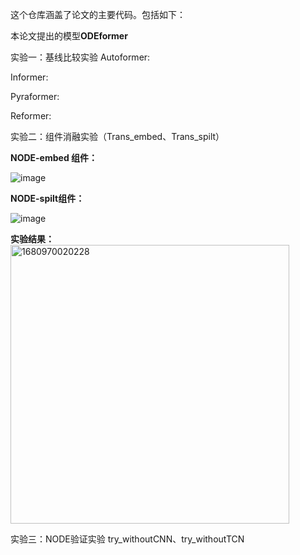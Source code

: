 这个仓库涵盖了论文的主要代码。包括如下：

本论文提出的模型**ODEformer**

实验一：基线比较实验
Autoformer:

Informer:

Pyraformer:

Reformer:


实验二：组件消融实验（Trans_embed、Trans_spilt）

**NODE-embed 组件：**

![image](https://user-images.githubusercontent.com/91870223/230731143-36b64d1a-4d25-4448-9d0f-0774ffd60232.png)


**NODE-spilt组件：**

![image](https://user-images.githubusercontent.com/91870223/230731115-3bb4370b-baeb-4163-804e-81805cf1f5c0.png)

**实验结果：**
<img width="446" alt="1680970020228" src="https://user-images.githubusercontent.com/91870223/230731374-6ce14aa1-620b-4066-9a19-8ac989a5ad74.png">


实验三：NODE验证实验
try_withoutCNN、try_withoutTCN

